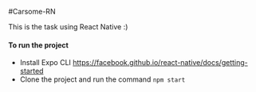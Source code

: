 #Carsome-RN

This is the task using React Native :)

#### To run the project 
- Install Expo CLI 
https://facebook.github.io/react-native/docs/getting-started
- Clone the project and run the command 
`npm start`

